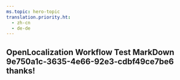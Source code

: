 ```yaml
---
ms.topic: hero-topic
translation.priority.ht: 
  - zh-cn
  - de-de
---
```

## OpenLocalization Workflow Test MarkDown 9e750a1c-3635-4e66-92e3-cdbf49ce7be6 thanks!
<!--HONumber=Mar16_HO4-->
